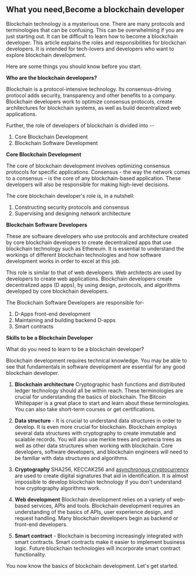 ## What you need,Become a blockchain developer

Blockchain technology is a mysterious one. There are many protocols and terminologies that can be confusing. This can be overwhelming if you are just starting out. It can be difficult to learn how to become a blockchain developer. This article explains the roles and responsibilities for blockchan developers. It is intended for tech-lovers and developers who want to explore blockchain development.

Here are some things you should know before you start.

****Who are the blockchain developers?****

Blockchain is a protocol-intensive technology. Its consensus-driving protocol adds security, transparency and other benefits to a company. Blockchain developers work to optimize consensus protocols, create architectures for blockchain systems, as well as build decentralized web applications.

Further, the role of developers of blockchain is divided into --

1.  Core Blockchain Development
2.  Blockchain Software Development

****Core Blockchain Development****

The core of blockchain development involves optimizing consensus protocols for specific applications. Consensus - the way the network comes to a consensus – is the core of any blockchain-based application. These developers will also be responsible for making high-level decisions.

The core blockchain developer's role is, in a nutshell:

1.  Constructing security protocols and consensus
2.  Supervising and designing network architecture

**Blockchain Software Developers**

These are software developers who use protocols and architecture created by core blockchain developers to create decentralized apps that use blockchain technology such as Ethereum. It is essential to understand the workings of different blockchain technologies and how software development works in order to excel at this job.

This role is similar to that of web developers. Web architects are used by developers to create web applications. Blockchain developers create decentralized apps (D apps), by using design, protocols, and algorithms developed by core blockchain developers.

The Blockchain Software Developers are responsible for-

1.  D-Apps front-end development
2.  Maintaining and building backend D-apps
3.  Smart contracts

****Skills to be a Blockchain Developer****

What do you need to learn to be a blockchain developer?

Blockchain development requires technical knowledge. You may be able to see that fundamentals in software development are essential for any good blockchain developer.

1.  **Blockchain architecture**  Cryptographic hash functions and distributed ledger technology should all be within reach. These terminologies are crucial for understanding the basics of blockchain. The Bitcoin Whitepaper is a great place to start and learn about these terminologies. You can also take short-term courses or get certifications.
    
2.  **Data structure**  - It is crucial to understand data structures in order to develop. It is even more crucial for blockchain. Blockchain employs several data structures with cryptography to create immutable and scalable records. You will also use merkle trees and petrecia trees as well as other data structures when working with blockchain. Core developers, software developers, and blockchain engineers will need to be familiar with data structures and algorithms.
    
3.  **Cryptography**  SHA256, KECCAK256 and  [asynchronous cryptocurrency](https://en.wikipedia.org/wiki/Public-key_cryptography)  are used to create digital signatures that aid in identification. It is almost impossible to develop blockchain technology if you don't understand how cryptography algorithms work.
    
4.  **Web development**  Blockchain development relies on a variety of web-based services, APIs and tools. Blockchain development requires an understanding of the basics of APIs, user experience design, and request handling. Many blockchain developers begin as backend or front-end developers.
    
5.  **Smart contract**  - Blockchain is becoming increasingly integrated with smart contracts. Smart contracts make it easier to implement business logic. Future blockchain technologies will incorporate smart contract functionality.
    

You now know the basics of blockchain development. Let's get started.